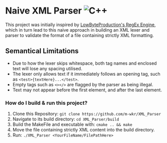 # Naive XML Parser ![C++](https://img.shields.io/badge/c++-%2300599C.svg?style=for-the-badge&logo=c%2B%2B&logoColor=white)

This project was initially inspired by [LowByteProduction's RegEx Engine](https://github.com/lowbyteproductions/Regular-Expression-Engine), which in turn lead to this naive approach
in building an XML lexer and parser to validate the format of a file containing strictly XML formatting.

## Semantical Limitations

* Due to how the lexer skips whitespace, both tag names and enclosed text will lose any spacing utilised.
* The lexer only allows text if it immediately follows an opening tag, such as `<test>{textHere}...</test>`.
* Empty tags such as `<></>` are flagged by the parser as being illegal.
* Text may not appear before the first element, and after the last element.

### How do I build & run this project?

1. Clone this Repository: `git clone https://github.com/m-wkr/XML_Parser`
2. Navigate to its build directory: `cd XML_Parser/build`
3. Build the MakeFile and executable with: `cmake .. && make`
4. Move the file containing strictly XML content into the build directory.
5. Run: `./XML_Parser <YourFileName/FilePathHere>`
